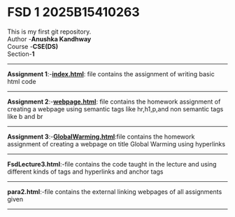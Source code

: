 # FSD 1 2025B15410263
 This is my first git repository.
<br>
Author -<b>Anushka Kandhway</b> <br>
Course -<b>CSE(DS)</b><br>
Section-<b>1</b>
<hr>
<b>Assignment 1</b>:-<u><b>index.html</u></b>: file contains the assignment of writing basic html code <br>
<hr>
<b>Assignment 2</b>:-<u><b>webpage.html</u></b>: file contains the homework assignment of creating a webpage using semantic tags like hr,h1,p,and non semantic tags like b and br <br>
<hr>
<b>Assignment 3</b>:-<u><b>GlobalWarming.html</u></b>:file contains the homework assignment of creating a webpage on title Global Warming using hyperlinks
<hr> 
<b>FsdLecture3.html</b>:-file contains the code taught in the lecture and using different kinds of tags and hyperlinks and anchor tags
<hr>
<b>para2.html</b>:-file contains the external linking webpages of all assignments given 
<hr>


